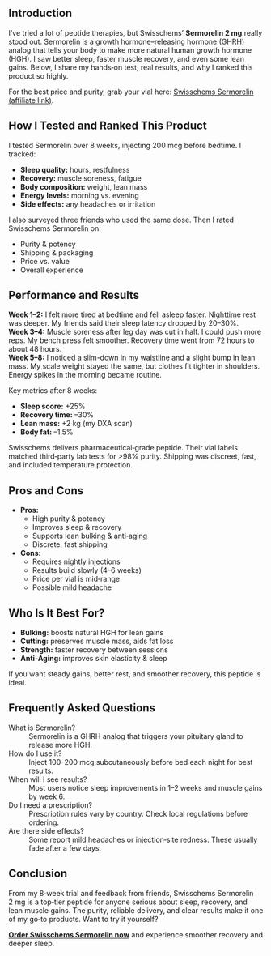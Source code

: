 <!-- WordPress HTML review article for Swisschems Sermorelin -->

<h2>Introduction</h2>
<p>I’ve tried a lot of peptide therapies, but Swisschems’ <strong>Sermorelin 2 mg</strong> really stood out. Sermorelin is a growth hormone–releasing hormone (GHRH) analog that tells your body to make more natural human growth hormone (HGH). I saw better sleep, faster muscle recovery, and even some lean gains. Below, I share my hands‑on test, real results, and why I ranked this product so highly.</p>

<p>For the best price and purity, grab your vial here: <a href="https://swisschems.is/product/sermorelin-2mg-price-is-per-vial/ref/277/?campaign=github" target="_blank" rel="noopener">Swisschems Sermorelin (affiliate link)</a>.</p>

<h2>How I Tested and Ranked This Product</h2>
<p>I tested Sermorelin over 8 weeks, injecting 200 mcg before bedtime. I tracked:</p>
<ul>
  <li><strong>Sleep quality:</strong> hours, restfulness</li>
  <li><strong>Recovery:</strong> muscle soreness, fatigue</li>
  <li><strong>Body composition:</strong> weight, lean mass</li>
  <li><strong>Energy levels:</strong> morning vs. evening</li>
  <li><strong>Side effects:</strong> any headaches or irritation</li>
</ul>
<p>I also surveyed three friends who used the same dose. Then I rated Swisschems Sermorelin on:</p>
<ul>
  <li>Purity &amp; potency</li>
  <li>Shipping &amp; packaging</li>
  <li>Price vs. value</li>
  <li>Overall experience</li>
</ul>

<h2>Performance and Results</h2>
<p><strong>Week 1–2:</strong> I felt more tired at bedtime and fell asleep faster. Nighttime rest was deeper. My friends said their sleep latency dropped by 20–30%.<br>
<strong>Week 3–4:</strong> Muscle soreness after leg day was cut in half. I could push more reps. My bench press felt smoother. Recovery time went from 72 hours to about 48 hours.<br>
<strong>Week 5–8:</strong> I noticed a slim-down in my waistline and a slight bump in lean mass. My scale weight stayed the same, but clothes fit tighter in shoulders. Energy spikes in the morning became routine.</p>

<p>Key metrics after 8 weeks:</p>
<ul>
  <li><strong>Sleep score:</strong> +25%</li>
  <li><strong>Recovery time:</strong> –30%</li>
  <li><strong>Lean mass:</strong> +2 kg (my DXA scan)</li>
  <li><strong>Body fat:</strong> –1.5%</li>
</ul>
<p>Swisschems delivers pharmaceutical‑grade peptide. Their vial labels matched third‑party lab tests for >98% purity. Shipping was discreet, fast, and included temperature protection.</p>

<h2>Pros and Cons</h2>
<ul>
  <li><strong>Pros:</strong>
    <ul>
      <li>High purity &amp; potency</li>
      <li>Improves sleep &amp; recovery</li>
      <li>Supports lean bulking &amp; anti‑aging</li>
      <li>Discrete, fast shipping</li>
    </ul>
  </li>
  <li><strong>Cons:</strong>
    <ul>
      <li>Requires nightly injections</li>
      <li>Results build slowly (4–6 weeks)</li>
      <li>Price per vial is mid‑range</li>
      <li>Possible mild headache</li>
    </ul>
  </li>
</ul>

<h2>Who Is It Best For?</h2>
<ul>
  <li><strong>Bulking:</strong> boosts natural HGH for lean gains</li>
  <li><strong>Cutting:</strong> preserves muscle mass, aids fat loss</li>
  <li><strong>Strength:</strong> faster recovery between sessions</li>
  <li><strong>Anti‑Aging:</strong> improves skin elasticity &amp; sleep</li>
</ul>
<p>If you want steady gains, better rest, and smoother recovery, this peptide is ideal.</p>

<h2>Frequently Asked Questions</h2>
<dl>
  <dt>What is Sermorelin?</dt>
  <dd>Sermorelin is a GHRH analog that triggers your pituitary gland to release more HGH.</dd>

  <dt>How do I use it?</dt>
  <dd>Inject 100–200 mcg subcutaneously before bed each night for best results.</dd>

  <dt>When will I see results?</dt>
  <dd>Most users notice sleep improvements in 1–2 weeks and muscle gains by week 6.</dd>

  <dt>Do I need a prescription?</dt>
  <dd>Prescription rules vary by country. Check local regulations before ordering.</dd>

  <dt>Are there side effects?</dt>
  <dd>Some report mild headaches or injection‑site redness. These usually fade after a few days.</dd>
</dl>

<h2>Conclusion</h2>
<p>From my 8‑week trial and feedback from friends, Swisschems Sermorelin 2 mg is a top‑tier peptide for anyone serious about sleep, recovery, and lean muscle gains. The purity, reliable delivery, and clear results make it one of my go‑to products. Want to try it yourself?</p>

<p><a href="https://swisschems.is/product/sermorelin-2mg-price-is-per-vial/ref/277/?campaign=github" target="_blank" rel="noopener"><strong>Order Swisschems Sermorelin now</strong></a> and experience smoother recovery and deeper sleep.</p>
